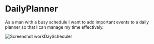 # DailyPlanner
As a man with a busy schedule I want to add important events to a daily planner so that I can manage my time effectively.

![Screenshot workDayScheduler](https://user-images.githubusercontent.com/107423626/193712303-a70ab43e-3bab-47d6-ac1a-6479ab43382f.jpg)
